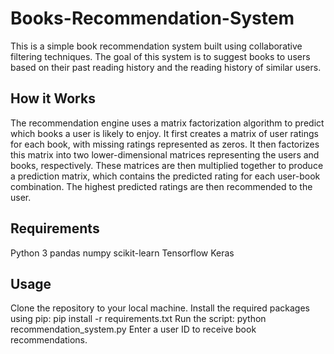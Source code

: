 # Books-Recommendation-System

This is a simple book recommendation system built using collaborative filtering techniques. The goal of this system is to suggest books to users based on their past reading history and the reading history of similar users.

## How it Works
The recommendation engine uses a matrix factorization algorithm to predict which books a user is likely to enjoy. It first creates a matrix of user ratings for each book, with missing ratings represented as zeros. It then factorizes this matrix into two lower-dimensional matrices representing the users and books, respectively. These matrices are then multiplied together to produce a prediction matrix, which contains the predicted rating for each user-book combination. The highest predicted ratings are then recommended to the user.

## Requirements
Python 3
pandas
numpy
scikit-learn
Tensorflow
Keras

## Usage
Clone the repository to your local machine.
Install the required packages using pip: pip install -r requirements.txt
Run the script: python recommendation_system.py
Enter a user ID to receive book recommendations.
